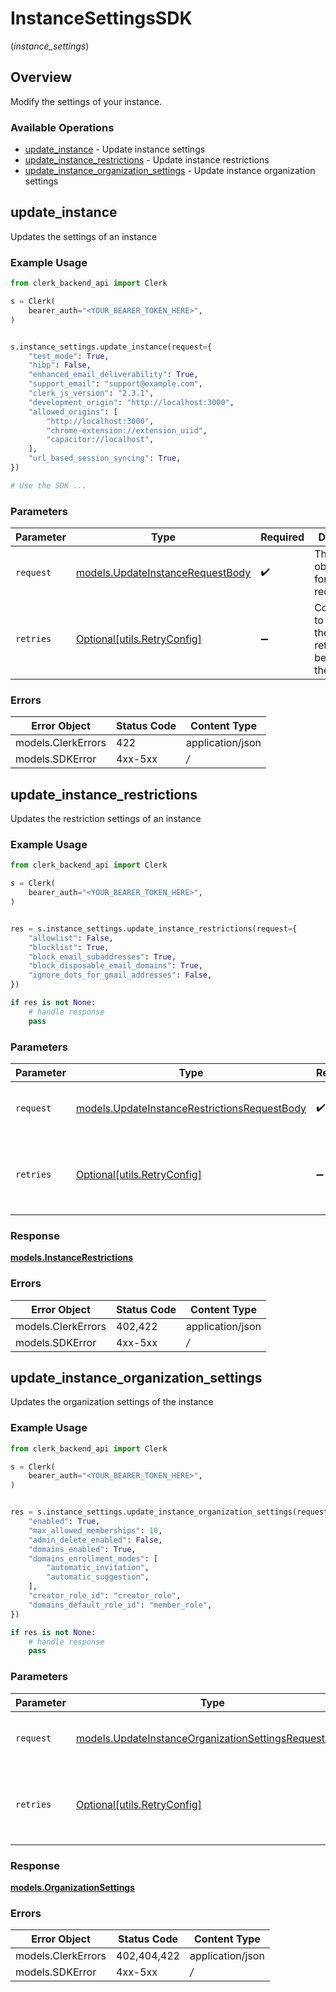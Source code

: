 # InstanceSettingsSDK
(*instance_settings*)

## Overview

Modify the settings of your instance.

### Available Operations

* [update_instance](#update_instance) - Update instance settings
* [update_instance_restrictions](#update_instance_restrictions) - Update instance restrictions
* [update_instance_organization_settings](#update_instance_organization_settings) - Update instance organization settings

## update_instance

Updates the settings of an instance

### Example Usage

```python
from clerk_backend_api import Clerk

s = Clerk(
    bearer_auth="<YOUR_BEARER_TOKEN_HERE>",
)


s.instance_settings.update_instance(request={
    "test_mode": True,
    "hibp": False,
    "enhanced_email_deliverability": True,
    "support_email": "support@example.com",
    "clerk_js_version": "2.3.1",
    "development_origin": "http://localhost:3000",
    "allowed_origins": [
        "http://localhost:3000",
        "chrome-extension://extension_uiid",
        "capacitor://localhost",
    ],
    "url_based_session_syncing": True,
})

# Use the SDK ...

```

### Parameters

| Parameter                                                                     | Type                                                                          | Required                                                                      | Description                                                                   |
| ----------------------------------------------------------------------------- | ----------------------------------------------------------------------------- | ----------------------------------------------------------------------------- | ----------------------------------------------------------------------------- |
| `request`                                                                     | [models.UpdateInstanceRequestBody](../../models/updateinstancerequestbody.md) | :heavy_check_mark:                                                            | The request object to use for the request.                                    |
| `retries`                                                                     | [Optional[utils.RetryConfig]](../../models/utils/retryconfig.md)              | :heavy_minus_sign:                                                            | Configuration to override the default retry behavior of the client.           |

### Errors

| Error Object       | Status Code        | Content Type       |
| ------------------ | ------------------ | ------------------ |
| models.ClerkErrors | 422                | application/json   |
| models.SDKError    | 4xx-5xx            | */*                |


## update_instance_restrictions

Updates the restriction settings of an instance

### Example Usage

```python
from clerk_backend_api import Clerk

s = Clerk(
    bearer_auth="<YOUR_BEARER_TOKEN_HERE>",
)


res = s.instance_settings.update_instance_restrictions(request={
    "allowlist": False,
    "blocklist": True,
    "block_email_subaddresses": True,
    "block_disposable_email_domains": True,
    "ignore_dots_for_gmail_addresses": False,
})

if res is not None:
    # handle response
    pass

```

### Parameters

| Parameter                                                                                             | Type                                                                                                  | Required                                                                                              | Description                                                                                           |
| ----------------------------------------------------------------------------------------------------- | ----------------------------------------------------------------------------------------------------- | ----------------------------------------------------------------------------------------------------- | ----------------------------------------------------------------------------------------------------- |
| `request`                                                                                             | [models.UpdateInstanceRestrictionsRequestBody](../../models/updateinstancerestrictionsrequestbody.md) | :heavy_check_mark:                                                                                    | The request object to use for the request.                                                            |
| `retries`                                                                                             | [Optional[utils.RetryConfig]](../../models/utils/retryconfig.md)                                      | :heavy_minus_sign:                                                                                    | Configuration to override the default retry behavior of the client.                                   |

### Response

**[models.InstanceRestrictions](../../models/instancerestrictions.md)**

### Errors

| Error Object       | Status Code        | Content Type       |
| ------------------ | ------------------ | ------------------ |
| models.ClerkErrors | 402,422            | application/json   |
| models.SDKError    | 4xx-5xx            | */*                |


## update_instance_organization_settings

Updates the organization settings of the instance

### Example Usage

```python
from clerk_backend_api import Clerk

s = Clerk(
    bearer_auth="<YOUR_BEARER_TOKEN_HERE>",
)


res = s.instance_settings.update_instance_organization_settings(request={
    "enabled": True,
    "max_allowed_memberships": 10,
    "admin_delete_enabled": False,
    "domains_enabled": True,
    "domains_enrollment_modes": [
        "automatic_invitation",
        "automatic_suggestion",
    ],
    "creator_role_id": "creator_role",
    "domains_default_role_id": "member_role",
})

if res is not None:
    # handle response
    pass

```

### Parameters

| Parameter                                                                                                             | Type                                                                                                                  | Required                                                                                                              | Description                                                                                                           |
| --------------------------------------------------------------------------------------------------------------------- | --------------------------------------------------------------------------------------------------------------------- | --------------------------------------------------------------------------------------------------------------------- | --------------------------------------------------------------------------------------------------------------------- |
| `request`                                                                                                             | [models.UpdateInstanceOrganizationSettingsRequestBody](../../models/updateinstanceorganizationsettingsrequestbody.md) | :heavy_check_mark:                                                                                                    | The request object to use for the request.                                                                            |
| `retries`                                                                                                             | [Optional[utils.RetryConfig]](../../models/utils/retryconfig.md)                                                      | :heavy_minus_sign:                                                                                                    | Configuration to override the default retry behavior of the client.                                                   |

### Response

**[models.OrganizationSettings](../../models/organizationsettings.md)**

### Errors

| Error Object       | Status Code        | Content Type       |
| ------------------ | ------------------ | ------------------ |
| models.ClerkErrors | 402,404,422        | application/json   |
| models.SDKError    | 4xx-5xx            | */*                |
